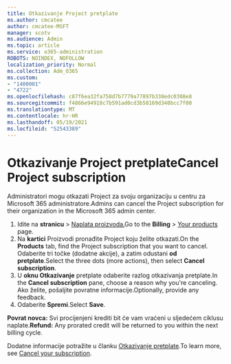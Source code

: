 ```yaml
---
title: Otkazivanje Project pretplate
ms.author: cmcatee
author: cmcatee-MSFT
manager: scotv
ms.audience: Admin
ms.topic: article
ms.service: o365-administration
ROBOTS: NOINDEX, NOFOLLOW
localization_priority: Normal
ms.collection: Adm_O365
ms.custom:
- "1400001"
- "4722"
ms.openlocfilehash: c87f6ea32fa758d7b7779a77897b338edc0308e8
ms.sourcegitcommit: f4866e94918c7b591ad0cd3b58169d340bcc7f00
ms.translationtype: MT
ms.contentlocale: hr-HR
ms.lasthandoff: 05/19/2021
ms.locfileid: "52543389"
---
```

# <a name="cancel-project-subscription"></a><span data-ttu-id="7eb30-102">Otkazivanje Project pretplate</span><span class="sxs-lookup"><span data-stu-id="7eb30-102">Cancel Project subscription</span></span>

<span data-ttu-id="7eb30-103">Administratori mogu otkazati Project za svoju organizaciju u centru za Microsoft 365 administratore.</span><span class="sxs-lookup"><span data-stu-id="7eb30-103">Admins can cancel the Project subscription for their organization in the Microsoft 365 admin center.</span></span>

1. <span data-ttu-id="7eb30-104">Idite na **stranicu** \> [Naplata proizvoda.](https://go.microsoft.com/fwlink/p/?linkid=842054)</span><span class="sxs-lookup"><span data-stu-id="7eb30-104">Go to the **Billing** \> [Your products](https://go.microsoft.com/fwlink/p/?linkid=842054) page.</span></span>
2. <span data-ttu-id="7eb30-105">Na **kartici** Proizvodi pronađite Project koju želite otkazati.</span><span class="sxs-lookup"><span data-stu-id="7eb30-105">On the **Products** tab, find the Project subscription that you want to cancel.</span></span> <span data-ttu-id="7eb30-106">Odaberite tri točke (dodatne akcije), a zatim odustani **od pretplate**.</span><span class="sxs-lookup"><span data-stu-id="7eb30-106">Select the three dots (more actions), then select **Cancel subscription**.</span></span>
3. <span data-ttu-id="7eb30-107">U **oknu Otkazivanje** pretplate odaberite razlog otkazivanja pretplate.</span><span class="sxs-lookup"><span data-stu-id="7eb30-107">In the **Cancel subscription** pane, choose a reason why you're canceling.</span></span> <span data-ttu-id="7eb30-108">Ako želite, pošaljite povratne informacije.</span><span class="sxs-lookup"><span data-stu-id="7eb30-108">Optionally, provide any feedback.</span></span>
4. <span data-ttu-id="7eb30-109">Odaberite **Spremi**.</span><span class="sxs-lookup"><span data-stu-id="7eb30-109">Select **Save**.</span></span>

<span data-ttu-id="7eb30-110">**Povrat novca:** Svi procijenjeni krediti bit će vam vraćeni u sljedećem ciklusu naplate.</span><span class="sxs-lookup"><span data-stu-id="7eb30-110">**Refund:** Any prorated credit will be returned to you within the next billing cycle.</span></span>

<span data-ttu-id="7eb30-111">Dodatne informacije potražite u članku [Otkazivanje pretplate](/microsoft-365/commerce/subscriptions/cancel-your-subscription).</span><span class="sxs-lookup"><span data-stu-id="7eb30-111">To learn more, see [Cancel your subscription](/microsoft-365/commerce/subscriptions/cancel-your-subscription).</span></span>